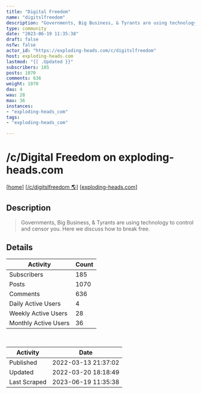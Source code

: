 ```yaml
---
title: "Digital Freedom" 
name: "digitslfreedom"
description: "Governments, Big Business, & Tyrants are using technology to control and censor you. Here we discuss how to break free."
type: community
date: "2023-06-19 11:35:38"
draft: false
nsfw: false
actor_id: "https://exploding-heads.com/c/digitslfreedom"
host: exploding-heads.com
lastmod: "{[ .Updated }}"
subscribers: 185
posts: 1070
comments: 636
weight: 1070
dau: 4
wau: 28
mau: 36
instances:
- "exploding-heads_com"
tags: 
- "exploding-heads_com"

---
```


# /c/Digital Freedom on exploding-heads.com

[[home](/)]
[[/c/digitslfreedom 🌎](https://exploding-heads.com/c/digitslfreedom)]
[[exploding-heads.com](/instances/exploding-heads_com)]


## Description 

<blockquote class="description">
Governments, Big Business, & Tyrants are using technology to control and censor you. Here we discuss how to break free.
</blockquote>


## Details

| Activity | Count  |
|----------------------|---|
| Subscribers          | 185 |
| Posts                | 1070  |
| Comments             | 636  |
| Daily Active Users   | 4  |
| Weekly Active Users  | 28  |
| Monthly Active Users | 36  |

<br>

| Activity | Date |
|----------------------|---|
| Published            | 2022-03-13 21:37:02 |
| Updated              | 2022-03-20 18:18:49 |
| Last Scraped         | 2023-06-19 11:35:38 |
